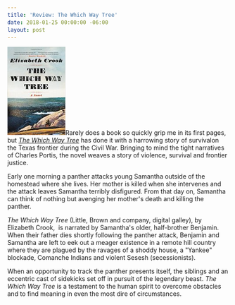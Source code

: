 ```yaml
---
title: 'Review: The Which Way Tree'
date: 2018-01-25 00:00:00 -06:00
layout: post
---
```


![](/assets/images/51t5QQAicSL._SX327_BO1204203200_-132x200.jpg)Rarely does a book so quickly grip me in its first pages, but _[The Which Way Tree](http://amzn.to/2DVHQIs)_ has done it with a harrowing story of survivalon the Texas frontier during the Civil War. Bringing to mind the tight narratives of Charles Portis, the novel weaves a story of violence, survival and frontier justice.

Early one morning a panther attacks young Samantha outside of the homestead where she lives. Her mother is killed when she intervenes and the attack leaves Samantha terribly disfigured. From that day on, Samantha can think of nothing but avenging her mother's death and killing the panther.

_The Which Way Tree_ (Little, Brown and company, digital galley), by Elizabeth Crook,  is narrated by Samantha's older, half-brother Benjamin. When their father dies shortly following the panther attack, Benjamin and Samantha are left to eek out a meager existence in a remote hill country where they are plagued by the ravages of a shoddy house, a "Yankee" blockade, Comanche Indians and violent Sesesh (secessionists).

When an opportunity to track the panther presents itself, the siblings and an eccentric cast of sidekicks set off in pursuit of the legendary beast. _The Which Way Tree_ is a testament to the human spirit to overcome obstacles and to find meaning in even the most dire of circumstances.
